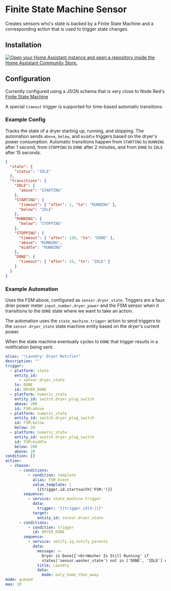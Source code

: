# Finite State Machine Sensor

Creates sensors who's state is backed by a Finite State Machine and a corresponding action that is
used to trigger state changes.

## Installation

[![Open your Home Assistant instance and open a repository inside the Home Assistant Community Store.](https://my.home-assistant.io/badges/hacs_repository.svg)](https://my.home-assistant.io/redirect/hacs_repository/?owner=edalquist&repository=ha_state_machine&category=integration)

## Configuration

Currently configured using a JSON schema that is very close to Node Red's
[Finite State Machine](https://flows.nodered.org/node/node-red-contrib-finite-statemachine)

A special `timeout` trigger is supported for time-based automatic transitions.

### Example Config

Tracks the state of a dryer starting up, running, and stopping. The automation sends `above`,
`below`, and `middle` triggers based on the dryer's power consumption. Automatic transitions
happen from `STARTING` to `RUNNING` after 1 second, from `STOPPING` to `DONE` after 2 minutes, and
from `DONE` to `IDLE` after 15 seconds.

```json
{
  "state": {
    "status": "IDLE"
  },
  "transitions": {
    "IDLE": {
      "above": "STARTING"
    },
    "STARTING": {
      "timeout": { "after": 1, "to": "RUNNING" },
      "below": "IDLE"
    },
    "RUNNING": {
      "below": "STOPPING"
    },
    "STOPPING": {
      "timeout": { "after": 120, "to": "DONE" },
      "above": "RUNNING",
      "middle": "RUNNING"
    },
    "DONE": {
      "timeout": { "after": 15, "to": "IDLE" }
    }
  }
}
```

### Example Automation

Uses the FSM above, configured as `sensor.dryer_state`. Triggers are a faux drier power meter
`input_number.dryer_power` and the FSM sensor when it transitions to the `DONE` state where
we want to take an action.

The automation uses the `state_machine.trigger` action to send triggers to the `sensor.dryer_state`
state machine entity based on the dryer's current power.

When the state machine eventually cycles to `DONE` that trigger results in a notification being sent.

```yaml
alias: "!Laundry: Dryer Notifier"
description: ""
trigger:
  - platform: state
    entity_id:
      - sensor.dryer_state
    to: DONE
    id: DRYER_DONE
  - platform: numeric_state
    entity_id: switch.dryer_plug_switch
    above: 200
    id: FSM:above
  - platform: numeric_state
    entity_id: switch.dryer_plug_switch
    id: FSM:below
    below: 20
  - platform: numeric_state
    entity_id: switch.dryer_plug_switch
    id: FSM:middle
    below: 200
    above: 20
condition: []
action:
  - choose:
      - conditions:
          - condition: template
            alias: FSM Event
            value_template: |
              {{trigger.id.startswith('FSM:')}}
        sequence:
          - service: state_machine.trigger
            data:
              trigger: "{{trigger.id[4:]}}"
            target:
              entity_id: sensor.dryer_state
      - conditions:
          - condition: trigger
            id: DRYER_DONE
        sequence:
          - service: notify.iq_notify_parents
            data:
              message: >-
                Dryer is Done{{'<br>Washer Is Still Running' if
                states('sensor.washer_state') not in ['DONE', 'IDLE'] else ''}}
              title: Laundry
              data:
                mode: only_home_then_away
mode: queued
max: 10
```
